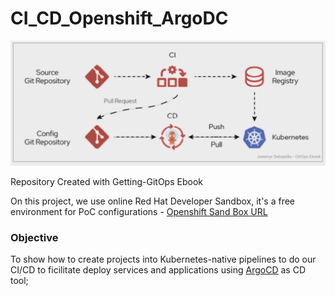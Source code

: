# CI_CD_Openshift_ArgoDC
<img src="https://github.com/Josemyr1993/CI_CD_Openshift_ArgoDC/blob/main/Animation.gif" heigh="500" width="700">

Repository Created with Getting-GitOps Ebook

On this project, we use online Red Hat Developer Sandbox, it's a free environment for PoC configurations - [Openshift Sand Box URL](https://developers.redhat.com/developer-sandbox)

<h3>Objective</h1>

To show how to create projects into Kubernetes-native pipelines to do our CI/CD to ficilitate deploy services and applications using [ArgoCD](https://argo-cd.readthedocs.io/en/stable/) as CD tool;








